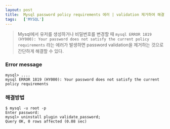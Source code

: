```yaml
---
layout: post
title:  Mysql password policy requirements 에러 | validation 제거하여 해결하기
tags:   ['MYSQL']
---
```


> Mysql에서 유저를 생성하거나 비밀번호를 변경할 때 `mysql ERROR 1819 (HY000): Your password does not satisfy the current policy requirements` 라는 에러가 발생하면 password validation을 제거하는 것으로 간단하게 해결할 수 있다.  

### Error message  

```
mysql> ....
mysql ERROR 1819 (HY000): Your password does not satisfy the current policy requirements
```   

### 해결방법  

```
$ mysql -u root -p
Enter password:
mysql> uninstall plugin validate_password;
Query OK, 0 rows affected (0.08 sec)
```  
